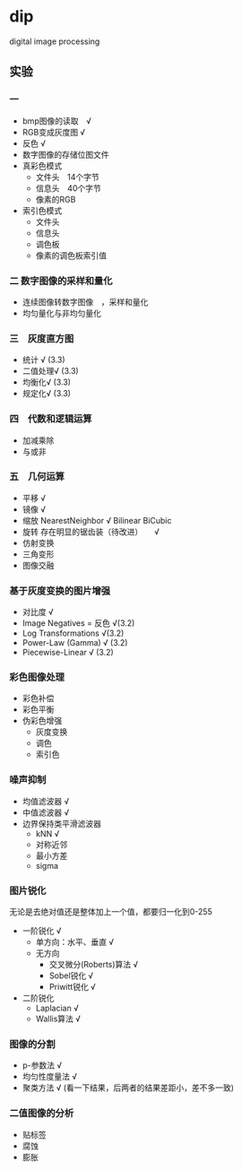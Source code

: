 # dip
digital image processing

## 实验

### 一
* bmp图像的读取　√
* RGB变成灰度图  √
* 反色    √
* 数字图像的存储位图文件
* 真彩色模式
	* 文件头　14个字节
	* 信息头　40个字节
	* 像素的RGB
* 索引色模式
	* 文件头
	* 信息头
	* 调色板
	* 像素的调色板索引值
### 二 数字图像的采样和量化
* 连续图像转数字图像　，采样和量化
* 均匀量化与非均匀量化

### 三　灰度直方图
* 统计 √ (3.3)
* 二值处理√ (3.3)
* 均衡化√ (3.3)
* 规定化√ (3.3)
### 四　代数和逻辑运算
* 加减乘除
* 与或非
### 五　几何运算
* 平移 √
* 镜像 √
* 缩放  NearestNeighbor √   Bilinear   BiCubic
* 旋转  存在明显的锯齿装（待改进）　　√
* 仿射变换
* 三角变形
* 图像交融

### 基于灰度变换的图片增强
* 对比度 √
* Image Negatives = 反色 √(3.2)
* Log Transformations √(3.2)
* Power-Law (Gamma) √ (3.2)
* Piecewise-Linear √ (3.2)
### 彩色图像处理
* 彩色补偿
* 彩色平衡
* 伪彩色增强
    * 灰度变换
    * 调色
    * 索引色
### 噪声抑制
* 均值滤波器  √
* 中值滤波器  √
* 边界保持类平滑滤波器
    * kNN   √
    * 对称近邻
    * 最小方差
    * sigma
### 图片锐化
无论是去绝对值还是整体加上一个值，都要归一化到0-255
* 一阶锐化   √
    * 单方向：水平、垂直     √
    * 无方向       
        * 交叉微分(Roberts)算法   √
        * Sobel锐化       √
        * Priwitt锐化     √
* 二阶锐化
    * Laplacian     √
    * Wallis算法     √
### 图像的分割
* p-参数法     √
* 均匀性度量法    √
* 聚类方法      √
(看一下结果，后两者的结果差距小，差不多一致)
### 二值图像的分析
* 贴标签
* 腐蚀
* 膨胀